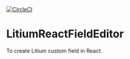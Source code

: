 [![CircleCI](https://circleci.com/gh/tonnguyen/litium-react-field-editor/tree/master.svg?style=shield)](https://circleci.com/gh/tonnguyen/litium-react-field-editor/tree/master)

# LitiumReactFieldEditor

To create Litium custom field in React.